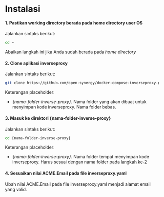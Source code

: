 # Instalasi

#### <a name="langkah1">1. Pastikan working directory berada pada home directory user OS</a>

Jalankan sintaks berikut:

```bash
cd ~
````
Abaikan langkah ini jika Anda sudah berada pada *home directory*

#### <a name="langkah2">2. Clone aplikasi inverseproxy</a>

Jalankan sintaks berikut:

````bash
git clone https://github.com/open-synergy/docker-compose-inverseproxy.git {nama-folder-inverse-proxy}
````

Keterangan placeholder:

* *{nama-folder-inverse-proxy}*. Nama folder yang akan dibuat untuk menyimpan kode inverseproxy. Nama folder bebas.

#### <a name="laangkah3">3. Masuk ke direktori {nama-folder-inverse-proxy}</a>

Jalankan sintaks berikut:

````bash
cd {nama-folder-inverse-proxy}
````

Keterangan placeholder:

* *{nama-folder-inverse-proxy}*. Nama folder tempat menyimpan kode inverseproxy. Harus sesuai dengan nama folder pada [langkah ke-2](./instalasi.md#langkah2)


#### <a name="langkah4">4. Sesuaikan nilai ACME.Email pada file inverseproxy.yaml</a>

Ubah nilai ACME.Email pada file inverseproxy.yaml menjadi alamat email yang valid.
